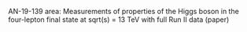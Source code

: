 AN-19-139 area:
Measurements of properties of the Higgs boson in the four-lepton final state at sqrt(s) = 13 TeV with full Run II data (paper)